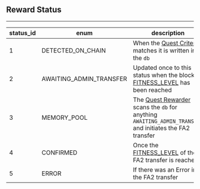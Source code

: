 ## Reward Status

***

| status_id | enum | description |
| --- | ----------------------- | --- |
| 1   | DETECTED_ON_CHAIN       | When the [Quest Criteria](./quest_criteria.md) matches it is written into the `db` |
| 2   | AWAITING_ADMIN_TRANSFER | Updated once to this status when the block [FITNESS_LEVEL](./env_config.md) has been reached |
| 3   | MEMORY_POOL             | The [Quest Rewarder](./quest_rewarder.md) scans the `db` for anything `AWAITING_ADMIN_TRANSFER` and initiates the FA2 transfer |
| 4   | CONFIRMED               | Once the [FITNESS_LEVEL](./env_config.md) of the FA2 transfer is reached |
| 5   | ERROR                   | If there was an Error in the FA2 transfer |